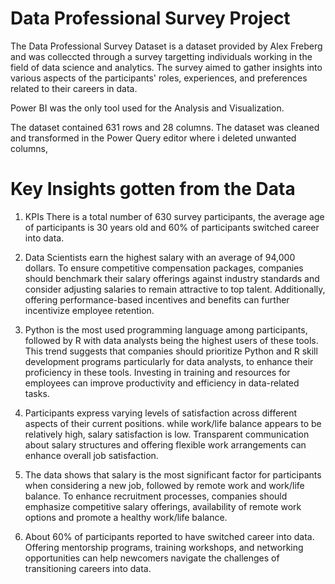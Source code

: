 # Data Professional Survey Project

The Data Professional Survey Dataset is a dataset provided by Alex Freberg and was colleccted through a survey targetting individuals working in the field of data science and analytics. The survey aimed to gather insights into various aspects of the participants' roles, experiences, and preferences related to their careers in data.

Power BI was the only tool used for the Analysis and Visualization.

The dataset contained 631 rows and 28 columns. The dataset was cleaned and transformed in the Power Query editor where i deleted unwanted columns,

# Key Insights gotten from the Data
1. KPIs
There is a total number of 630 survey participants, the average age of participants  is 30 years old and 60% of participants switched career into data.

2. Data Scientists earn the highest salary with an average of 94,000 dollars. To ensure competitive compensation packages, companies should benchmark their salary offerings against industry standards and consider adjusting salaries to remain attractive to top talent. Additionally, offering performance-based incentives and benefits can further incentivize employee retention.

3. Python is the most used programming language among participants, followed by R with data analysts being the highest users of these tools. This trend suggests that companies should prioritize Python and R skill development programs  particularly for data analysts, to enhance their proficiency in these tools. Investing in training and resources for employees can improve productivity and efficiency in data-related tasks. 

4. Participants express varying levels of satisfaction across different aspects of their current positions. while work/life balance appears to be relatively high, salary satisfaction is low. Transparent communication about salary structures and offering flexible work arrangements can enhance overall job satisfaction.

5. The data shows that salary is the most significant factor for participants when considering a new job, followed by remote work and work/life balance. To enhance recruitment processes, companies should emphasize competitive salary offerings, availability of remote work options and promote a healthy work/life balance.

6. About 60% of participants reported to have switched career into data. Offering mentorship programs, training workshops, and networking opportunities can help newcomers navigate the challenges of transitioning careers into data. 
